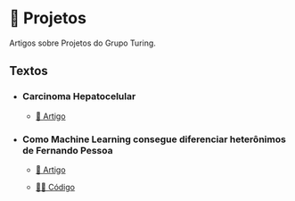 # 💠 Projetos

Artigos sobre Projetos do Grupo Turing.

## Textos

- ### Carcinoma Hepatocelular
  - [📑 Artigo](https://medium.com/turing-talks/turing-talks-3-carcinoma-hepatocelular-128a20697854)

- ### Como Machine Learning consegue diferenciar heterônimos de Fernando Pessoa
  - [📑 Artigo](https://medium.com/turing-talks/como-machine-learning-consegue-diferenciar-heter%C3%B4nimos-de-fernando-pessoa-156d0d52a478)

  - [👩‍💻 Código](https://github.com/GrupoTuringCodes/fernando-pessoa)
